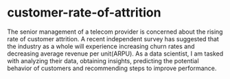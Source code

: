 # customer-rate-of-attrition
The senior management of a telecom provider is concerned about the rising rate of customer attrition. A recent independent survey has suggested that the industry as a whole will experience increasing churn rates and decreasing average revenue per unit(ARPU).  As a data scientist, I am tasked with analyzing their data, obtaining insights, predicting the potential behavior of customers and recommending steps to improve performance.
